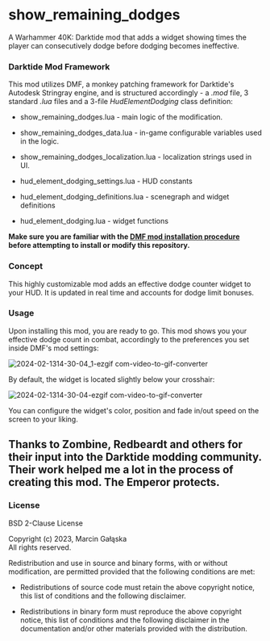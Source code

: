 # show_remaining_dodges
 A Warhammer 40K: Darktide mod that adds a widget showing times the player can consecutively dodge before dodging becomes ineffective.

### Darktide Mod Framework
This mod utilizes DMF, a monkey patching framework for Darktide's Autodesk Stringray engine, and is structured accordingly - a *.mod* file, 3 standard *.lua* files and a 3-file *HudElementDodging* class definition:
- show_remaining_dodges.lua - main logic of the modification.

- show_remaining_dodges_data.lua - in-game configurable variables used in the logic.

- show_remaining_dodges_localization.lua - localization strings used in UI.

- hud_element_dodging_settings.lua - HUD constants

- hud_element_dodging_definitions.lua - scenegraph and widget definitions

- hud_element_dodging.lua - widget functions

**Make sure you are familiar with the [DMF mod installation procedure](https://dmf-docs.darkti.de/#/installing-mods) before attempting to install or modify this repository.**

### Concept
This highly customizable mod adds an effective dodge counter widget to your HUD. It is updated in real time and accounts for dodge limit bonuses.

### Usage
Upon installing this mod, you are ready to go. This mod shows you your effective dodge count in combat, accordingly to the preferences you set inside DMF's mod settings:

![2024-02-1314-30-04_1-ezgif com-video-to-gif-converter](https://github.com/Marcin-Galaska/show_remaining_dodges/assets/106023363/3ee46a57-e1dd-4c90-bb88-8b0fbce4c578)

By default, the widget is located slightly below your crosshair:

![2024-02-1314-30-04-ezgif com-video-to-gif-converter](https://github.com/Marcin-Galaska/show_remaining_dodges/assets/106023363/712a5c5d-c76e-4523-aad4-f5ce00c3acb4)

You can configure the widget's color, position and fade in/out speed on the screen to your liking.

## Thanks to Zombine, Redbeardt and others for their input into the Darktide modding community. Their work helped me a lot in the process of creating this mod. The Emperor protects.

### License
BSD 2-Clause License

Copyright (c) 2023, Marcin Gałąska <br>
All rights reserved.

Redistribution and use in source and binary forms, with or without
modification, are permitted provided that the following conditions are met:

* Redistributions of source code must retain the above copyright notice, this
  list of conditions and the following disclaimer.

* Redistributions in binary form must reproduce the above copyright notice,
  this list of conditions and the following disclaimer in the documentation
  and/or other materials provided with the distribution.
